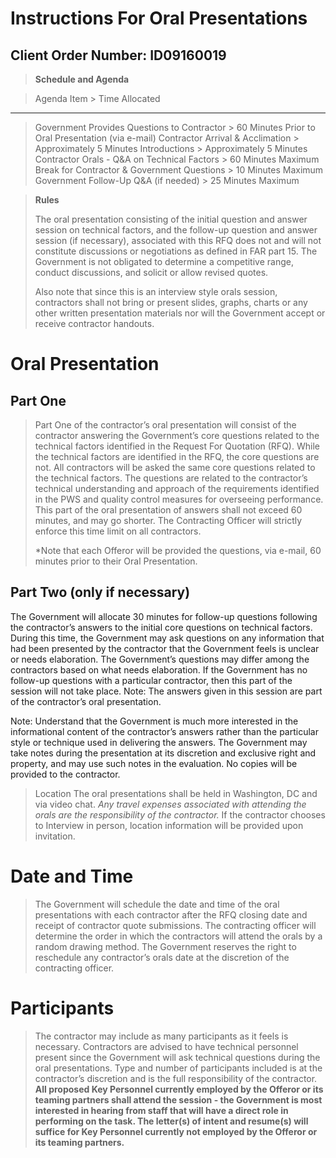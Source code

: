 Instructions For Oral Presentations
===================================

Client Order Number: ID09160019
-------------------------------

> <span id="Schedule and Agenda" class="anchor"></span>**Schedule and
> Agenda**

  > Agenda Item                                   > Time Allocated
  ----------------------------------------------- ------------------------------------------------------
  > Government Provides Questions to Contractor   > 60 Minutes Prior to Oral Presentation (via e-mail)
  > Contractor Arrival & Acclimation              > Approximately 5 Minutes
  > Introductions                                 > Approximately 5 Minutes
  > Contractor Orals - Q&A on Technical Factors   > 60 Minutes Maximum
  > Break for Contractor & Government Questions   > 10 Minutes Maximum
  > Government Follow-Up Q&A (if needed)          > 25 Minutes Maximum

> <span id="Rules" class="anchor"></span>**Rules**
>
> The oral presentation consisting of the initial question and answer
> session on technical factors, and the follow-up question and answer
> session (if necessary), associated with this RFQ does not and will not
> constitute discussions or negotiations as defined in FAR part 15. The
> Government is not obligated to determine a competitive range, conduct
> discussions, and solicit or allow revised quotes.
>
> Also note that since this is an interview style orals session,
> contractors shall not bring or present slides, graphs, charts or any
> other written presentation materials nor will the Government accept or
> receive contractor handouts.

Oral Presentation
=================

Part One
--------

> Part One of the contractor’s oral presentation will consist of the
> contractor answering the Government’s core questions related to the
> technical factors identified in the Request For Quotation (RFQ). While
> the technical factors are identified in the RFQ, the core questions
> are not. All contractors will be asked the same core questions related
> to the technical factors. The questions are related to the
> contractor’s technical understanding and approach of the requirements
> identified in the PWS and quality control measures for overseeing
> performance. This part of the oral presentation of answers shall not
> exceed 60 minutes, and may go shorter. The Contracting Officer will
> strictly enforce this time limit on all contractors.
>
> \*Note that each Offeror will be provided the questions, via e-mail,
> 60 minutes prior to their Oral Presentation.

Part Two (only if necessary)
----------------------------

The Government will allocate 30 minutes for follow-up questions
following the contractor’s answers to the initial core questions on
technical factors. During this time, the Government may ask questions on
any information that had been presented by the contractor that the
Government feels is unclear or needs elaboration. The Government’s
questions may differ among the contractors based on what needs
elaboration. If the Government has no follow-up questions with a
particular contractor, then this part of the session will not take
place. Note: The answers given in this session are part of the
contractor’s oral presentation.

Note: Understand that the Government is much more interested in the
informational content of the contractor’s answers rather than the
particular style or technique used in delivering the answers. The
Government may take notes during the presentation at its discretion and
exclusive right and property, and may use such notes in the evaluation.
No copies will be provided to the contractor.

> Location The oral presentations shall be held in Washington, DC and
> via video chat. *Any travel expenses associated with attending the
> orals are the responsibility of the contractor.* If the contractor
> chooses to Interview in person, location information will be provided
> upon invitation.

Date and Time
=============

> The Government will schedule the date and time of the oral
> presentations with each contractor after the RFQ closing date and
> receipt of contractor quote submissions. The contracting officer will
> determine the order in which the contractors will attend the orals by
> a random drawing method. The Government reserves the right to
> reschedule any contractor’s orals date at the discretion of the
> contracting officer.

Participants
============

> The contractor may include as many participants as it feels is
> necessary. Contractors are advised to have technical personnel present
> since the Government will ask technical questions during the oral
> presentations. Type and number of participants included is at the
> contractor’s discretion and is the full responsibility of the
> contractor. **All proposed Key Personnel currently employed by the
> Offeror or its teaming partners shall attend the session - the
> Government is most interested in hearing from staff that will have a
> direct role in performing on the task. The letter(s) of intent and
> resume(s) will suffice for Key Personnel currently not employed by the
> Offeror or its teaming partners.**
